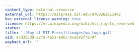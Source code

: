 ```yaml
---
content_type: external-resource
external_url: https://mitpress.mit.edu/9780262611442
has_external_license_warning: true
license: https://en.wikipedia.org/wiki/All_rights_reserved
status: ''
title: '![Buy at MIT Press](/images/mp_logo.gif)'
uid: ecd355dd-227d-4a51-ad6c-bca382f7879f
wayback_url: ''
---
```


